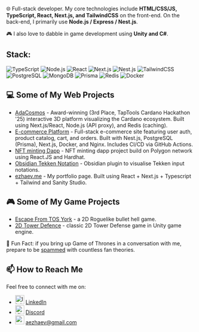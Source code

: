 🌐 Full-stack developer. My core technologies include **HTML/CSS/JS, TypeScript, React, Next.js, and TailwindCSS** on the front-end. On the back-end, I primarily use **Node.js / Express / Nest.js**.

🎮 I also love to dabble in game development using **Unity and C#**.

## Stack:
![TypeScript](https://img.shields.io/badge/-TypeScript-3178C6?logo=TypeScript&logoColor=white)
![Node.js](https://img.shields.io/badge/-Node.js-339933?logo=Node.js&logoColor=white)
![React](https://img.shields.io/badge/-React-61DAFB?logo=React&logoColor=black)
![Next.js](https://img.shields.io/badge/-Next.js-000000?logo=Next.js&logoColor=white)
![Nest.js](https://img.shields.io/badge/-Nest.js-E34F26?logo=Nest.js&logoColor=white)
![TailwindCSS](https://img.shields.io/badge/-TailwindCSS-38B2AC?logo=Tailwind-CSS&logoColor=white)
![PostgreSQL](https://img.shields.io/badge/-PostgreSQL-4169E1?logo=PostgreSQL&logoColor=white)
![MongoDB](https://img.shields.io/badge/-MongoDB-47A248?logo=MongoDB&logoColor=white)
![Prisma](https://img.shields.io/badge/-Prisma-2D3748?logo=Prisma&logoColor=white)
![Redis](https://img.shields.io/badge/-Redis-DC382D?logo=Redis&logoColor=white)
![Docker](https://img.shields.io/badge/-Docker-2496ED?logo=Docker&logoColor=white)


## 💻 Some of My Web Projects

- [AdaCosmos](link-to-your-adacosmos-repo-if-public) - Award-winning (3rd Place, TapTools Cardano Hackathon '25) interactive 3D platform visualizing the Cardano ecosystem. Built using Next.js/React, Node.js (API proxy), and Redis (caching).
- [E-commerce Platform](link-to-your-ecommerce-repo-if-public) - Full-stack e-commerce site featuring user auth, product catalog, cart, and orders. Built with Nest.js, PostgreSQL (Prisma), Next.js, Docker, and Nginx. Includes CI/CD via GitHub Actions.
- [NFT minting Dapp](https://github.com/OpTi9/Polygon-NFT-project) - NFT minting dapp project build on Polygon network using React.JS and Hardhat.
- [Obsidian Tekken Notation](https://github.com/OpTi9/obsidian-tekken-notation) - Obsidian plugin to visualise Tekken input notations.
- [ezhaev.me](https://github.com/OpTi9/Portfolio-page) - My portfolio page. Built using React + Next.js + Typescript + Tailwind and Sanity Studio.

## 🎮 Some of My Game Projects

- [Escape From TOS York](https://github.com/OpTi9/Escape-From-TOS-York/) - a 2D Roguelike bullet hell game.
- [2D Tower Defence](https://github.com/OpTi9/Tower-Defence) - classic 2D Tower Defense game in Unity game engine.

💬 Fun Fact: if you bring up Game of Thrones in a conversation with me, prepare to be [spammed](https://i.kym-cdn.com/entries/icons/mobile/000/039/564/%E2%80%9CCatching_Up%E2%80%9D_-_Being_The_Elite_Ep._273_7-57_screenshot.jpg) with countless fan theories.

## 📫 How to Reach Me

Feel free to connect with me on:

- <img src="https://cdn-icons-png.flaticon.com/512/174/174857.png" alt="linkedin" width="24" height="24"/> [LinkedIn](https://www.linkedin.com/in/azamat-ezhaev/)
- <img src="https://static.vecteezy.com/system/resources/previews/006/892/625/original/discord-logo-icon-editorial-free-vector.jpg" alt="discord" width="24" height="24"/> [Discord](discordapp.com/users/166243195280162816)
- <img src="https://cdn4.iconfinder.com/data/icons/social-media-logos-6/512/112-gmail_email_mail-512.png" alt="gmail" width="24" height="24"/> aezhaev@gmail.com
